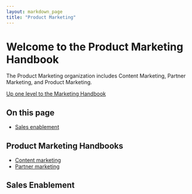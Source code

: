 ```yaml
---
layout: markdown_page
title: "Product Marketing"
---
```

# Welcome to the Product Marketing Handbook  

The Product Marketing organization includes Content Marketing, Partner Marketing, and Product Marketing.

[Up one level to the Marketing Handbook](/handbook/marketing/)

## On this page
* [Sales enablement](#salesenablement)

## Product Marketing Handbooks  
* [Content marketing](/handbook/marketing/product-marketing/content-marketing/)
* [Partner marketing](/handbook/marketing/product-marketing/partner-marketing/)

## Sales Enablement<a name="salesenablement"></a>

